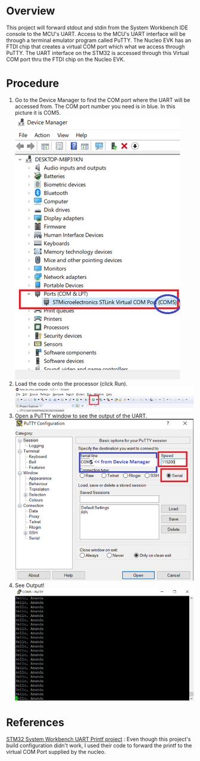 # Overview 
This project will forward stdout and stdin from the System Workbench IDE console to the MCU's UART. Access to the MCU's UART interface will be through a terminal emulator program called PuTTY. The Nucleo EVK has an FTDI chip that creates a virtual COM port which what we access through PuTTY. The UART interface on the STM32 is accessed through this Virtual COM port thru the FTDI chip on the Nucleo EVK.

# Procedure
1. Go to the Device Manager to find the COM port where the UART will be accessed from. The COM port number you need is in blue. In this picture it is COM5.  
![device_mgr](../img/1_device_manager.png)
2. Load the code onto the processor (click Run).  
![run_button](../img/1_run_button.png) 
3. Open a PuTTY window to see the output of the UART.  
![putty_config](../img/1_putty_config.png) 
4. See Output!  
![putty_output](../img/1_putty_output.PNG)  

# References
[STM32 System Workbench UART Printf project](https://github.com/STMicroelectronics/STM32CubeF4/tree/master/Projects/STM32F411RE-Nucleo/Examples/UART/UART_Printf/SW4STM32) : Even though this project's build configuration didn't work, I used their code to forward the printf to the virtual COM Port supplied by the nucleo.

